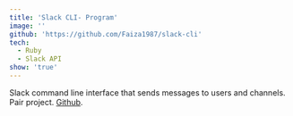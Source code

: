 ```yaml
---
title: 'Slack CLI- Program'
image: ''
github: 'https://github.com/Faiza1987/slack-cli'
tech:
  - Ruby
  - Slack API
show: 'true'
---
```


Slack command line interface that sends messages to users and channels. Pair project. [Github](https://github.com/Faiza1987/slack-cli).
